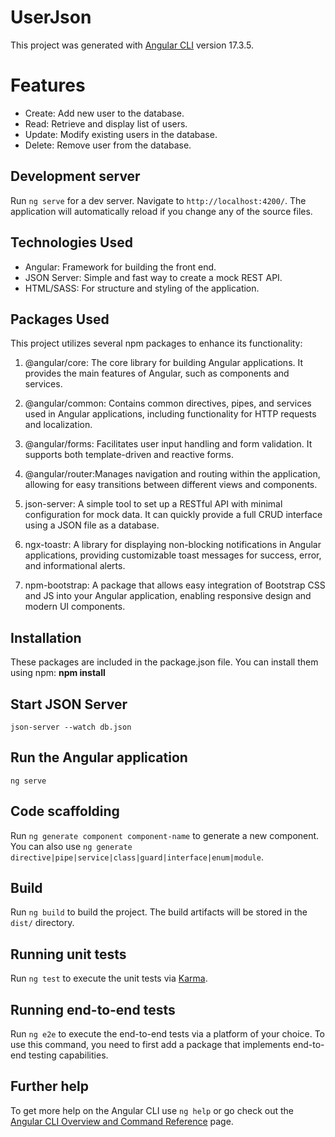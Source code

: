 # UserJson

This project was generated with [Angular CLI](https://github.com/angular/angular-cli) version 17.3.5.

# Features

- Create: Add new user to the database.
- Read: Retrieve and display list of users.
- Update: Modify existing users in the database.
- Delete: Remove user from the database.

## Development server

Run `ng serve` for a dev server. Navigate to `http://localhost:4200/`. The application will automatically reload if you change any of the source files.

## Technologies Used

- Angular: Framework for building the front end.
- JSON Server: Simple and fast way to create a mock REST API.
- HTML/SASS: For structure and styling of the application.

## Packages Used

This project utilizes several npm packages to enhance its functionality:

1. @angular/core: The core library for building Angular applications. It provides the main features of Angular, such as components and services.

2. @angular/common: Contains common directives, pipes, and services used in Angular applications, including functionality for HTTP requests and localization.

3. @angular/forms: Facilitates user input handling and form validation. It supports both template-driven and reactive forms.

4. @angular/router:Manages navigation and routing within the application, allowing for easy transitions between different views and components.

5. json-server: A simple tool to set up a RESTful API with minimal configuration for mock data. It can quickly provide a full CRUD interface using a JSON file as a database.

6. ngx-toastr: A library for displaying non-blocking notifications in Angular applications, providing customizable toast messages for success, error, and informational alerts.

7. npm-bootstrap: A package that allows easy integration of Bootstrap CSS and JS into your Angular application, enabling responsive design and modern UI components.

## Installation

These packages are included in the package.json file. You can install them using npm:
**npm install**

## Start JSON Server

    json-server --watch db.json

## Run the Angular application

    ng serve

## Code scaffolding

Run `ng generate component component-name` to generate a new component. You can also use `ng generate directive|pipe|service|class|guard|interface|enum|module`.

## Build

Run `ng build` to build the project. The build artifacts will be stored in the `dist/` directory.

## Running unit tests

Run `ng test` to execute the unit tests via [Karma](https://karma-runner.github.io).

## Running end-to-end tests

Run `ng e2e` to execute the end-to-end tests via a platform of your choice. To use this command, you need to first add a package that implements end-to-end testing capabilities.

## Further help

To get more help on the Angular CLI use `ng help` or go check out the [Angular CLI Overview and Command Reference](https://angular.io/cli) page.
